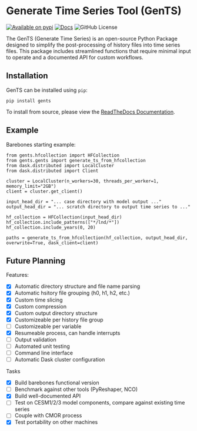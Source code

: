 # **Gen**erate **T**ime **S**eries Tool (GenTS)

[![Available on pypi](https://img.shields.io/pypi/v/HDP-python.svg)](https://pypi.org/project/GenTS/)
[![Docs](https://readthedocs.org/projects/hdp/badge/?version=latest)](https://gents.readthedocs.io/en/latest/)
![GitHub License](https://img.shields.io/github/license/AgentOxygen/GenTS)

The GenTS (Generate Time Series) is an open-source Python Package designed to simplify the post-processing of history files into time series files. This package includes streamlined functions that require minimal input to operate and a documented API for custom workflows.

## Installation

GenTS can be installed using `pip`:

```
pip install gents
```

To install from source, please view the [ReadTheDocs Documentation](https://gents.readthedocs.io/en/latest/).

## Example

Barebones starting example:

```
from gents.hfcollection import HFCollection
from gents.gents import generate_ts_from_hfcollection
from dask.distributed import LocalCluster
from dask.distributed import Client

cluster = LocalCluster(n_workers=30, threads_per_worker=1, memory_limit="2GB")
client = cluster.get_client()

input_head_dir = "... case directory with model output ..."
output_head_dir = "... scratch directory to output time series to ..."

hf_collection = HFCollection(input_head_dir)
hf_collection.include_patterns(["*/lnd/*"])
hf_collection.include_years(0, 20)

paths = generate_ts_from_hfcollection(hf_collection, output_head_dir, overwrite=True, dask_client=client)
```

## Future Planning
Features:

- [x] Automatic directory structure and file name parsing
- [x] Automatic hsitory file grouping (h0, h1, h2, etc.)
- [x] Custom time slicing
- [x] Custom compression
- [x] Custom output directory structure
- [x] Customizeable per history file group
- [ ] Customizeable per variable
- [x] Resumeable process, can handle interrupts
- [ ] Output validation
- [ ] Automated unit testing
- [ ] Command line interface
- [ ] Automatic Dask cluster configuration

Tasks
- [x] Build barebones functional version
- [ ] Benchmark against other tools (PyReshaper, NCO)
- [x] Build well-documented API
- [ ] Test on CESM1/2/3 model components, compare against existing time series
- [ ] Couple with CMOR process
- [x] Test portability on other machines